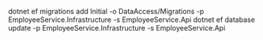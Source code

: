 ﻿dotnet ef migrations add Initial -o DataAccess/Migrations -p EmployeeService.Infrastructure -s EmployeeService.Api
dotnet ef database update -p EmployeeService.Infrastructure -s EmployeeService.Api